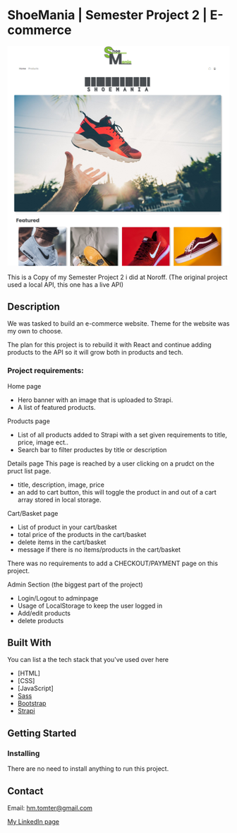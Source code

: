 # ShoeMania | Semester Project 2 | E-commerce

![image](shoemania.png)

This is a Copy of my Semester Project 2 i did at Noroff. (The original project used a local API, this one has a live API)

## Description

We was tasked to build an e-commerce website. Theme for the website was my own to choose. 

The plan for this project is to rebuild it with React and continue adding products to the API so it will grow both in products and tech.

### Project requirements:

Home page

- Hero banner with an image that is uploaded to Strapi.
- A list of featured products.

Products page

- List of all products added to Strapi with a set given requirements to title, price, image ect..
- Search bar to filter productes by title or description


Details page
This page is reached by a user clicking on a prudct on the pruct list page.

- title, description, image, price
- an add to cart button, this will toggle the product in and out of a cart array stored in local storage.

Cart/Basket page

- List of product in your cart/basket
- total price of the products in the cart/basket
- delete items in the cart/basket
- message if there is no items/products in the cart/basket

There was no requirements to add a CHECKOUT/PAYMENT page on this project.

Admin Section (the biggest part of the project)

- Login/Logout to adminpage
- Usage of LocalStorage to keep the user logged in
- Add/edit products
- delete products

## Built With

You can list a the tech stack that you've used over here
- [HTML]
- [CSS]
- [JavaScript]
- [Sass](https://sass-lang)
- [Bootstrap](https://getbootstrap.com)
- [Strapi](https://docs.strapi.io/developer-docs/latest/getting-started/introduction.html)

## Getting Started

### Installing

There are no need to install anything to run this project. 

## Contact

Email:  hm.tomter@gmail.com

[My LinkedIn page](https://www.linkedin.com/in/harald-morten-tomter-6b7148204/)




